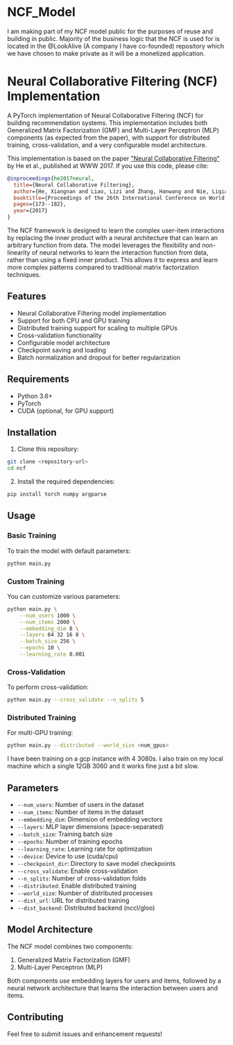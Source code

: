 # NCF_Model

I am making part of my NCF model public for the purposes of reuse and building in public. Majority of the business logic that the NCF is used for is located in the @LookAlive (A company I have co-founded) repository which we have chosen to make private as it will be a monetized application.

# Neural Collaborative Filtering (NCF) Implementation

A PyTorch implementation of Neural Collaborative Filtering (NCF) for building recommendation systems. This implementation includes both Generalized Matrix Factorization (GMF) and Multi-Layer Perceptron (MLP) components (as expected from the paper), with support for distributed training, cross-validation, and a very configurable model architecture.

This implementation is based on the paper ["Neural Collaborative Filtering"](https://arxiv.org/abs/1708.05031) by He et al., published at WWW 2017. If you use this code, please cite:

```bibtex
@inproceedings{he2017neural,
  title={Neural Collaborative Filtering},
  author={He, Xiangnan and Liao, Lizi and Zhang, Hanwang and Nie, Liqiang and Hu, Xia and Chua, Tat-Seng},
  booktitle={Proceedings of the 26th International Conference on World Wide Web},
  pages={173--182},
  year={2017}
}
```

The NCF framework is designed to learn the complex user-item interactions by replacing the inner product with a neural architecture that can learn an arbitrary function from data. The model leverages the flexibility and non-linearity of neural networks to learn the interaction function from data, rather than using a fixed inner product. This allows it to express and learn more complex patterns compared to traditional matrix factorization techniques.

## Features

- Neural Collaborative Filtering model implementation
- Support for both CPU and GPU training
- Distributed training support for scaling to multiple GPUs
- Cross-validation functionality
- Configurable model architecture
- Checkpoint saving and loading
- Batch normalization and dropout for better regularization

## Requirements

- Python 3.6+
- PyTorch
- CUDA (optional, for GPU support)

## Installation

1. Clone this repository:
```bash
git clone <repository-url>
cd ncf
```

2. Install the required dependencies:
```bash
pip install torch numpy argparse
```

## Usage

### Basic Training

To train the model with default parameters:

```bash
python main.py
```

### Custom Training

You can customize various parameters:

```bash
python main.py \
    --num_users 1000 \
    --num_items 2000 \
    --embedding_dim 8 \
    --layers 64 32 16 8 \
    --batch_size 256 \
    --epochs 10 \
    --learning_rate 0.001
```

### Cross-Validation

To perform cross-validation:

```bash
python main.py --cross_validate --n_splits 5
```

### Distributed Training

For multi-GPU training:

```bash
python main.py --distributed --world_size <num_gpus>
```

I have been training on a gcp instance with 4 3080s. I also train on my local machine which a single 12GB 3060 and it works fine just a bit slow.

## Parameters

- `--num_users`: Number of users in the dataset
- `--num_items`: Number of items in the dataset
- `--embedding_dim`: Dimension of embedding vectors
- `--layers`: MLP layer dimensions (space-separated)
- `--batch_size`: Training batch size
- `--epochs`: Number of training epochs
- `--learning_rate`: Learning rate for optimization
- `--device`: Device to use (cuda/cpu)
- `--checkpoint_dir`: Directory to save model checkpoints
- `--cross_validate`: Enable cross-validation
- `--n_splits`: Number of cross-validation folds
- `--distributed`: Enable distributed training
- `--world_size`: Number of distributed processes
- `--dist_url`: URL for distributed training
- `--dist_backend`: Distributed backend (nccl/gloo)

## Model Architecture

The NCF model combines two components:
1. Generalized Matrix Factorization (GMF)
2. Multi-Layer Perceptron (MLP)

Both components use embedding layers for users and items, followed by a neural network architecture that learns the interaction between users and items.

## Contributing

Feel free to submit issues and enhancement requests!
